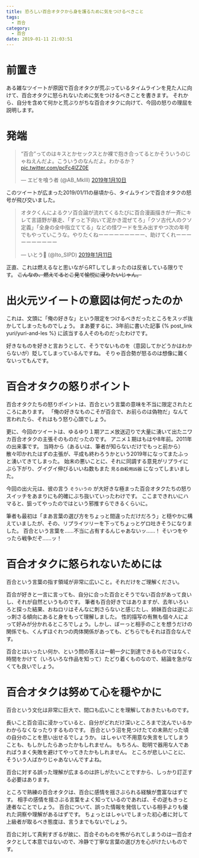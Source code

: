 ```yaml
---
title: 恐ろしい百合オタクから身を護るために気をつけるべきこと
tags:
  - 百合
category:
  - 百合
date: 2019-01-11 21:03:51
---
```



# 前置き

ある雑なツイートが原因で百合オタクが荒ぶっているタイムラインを見た人に向けて、百合オタクに怒られないために気をつけるべきことを書きます。
それから、自分を含めて何かと荒ぶりがちな百合オタクに向けて、今回の怒りの理屈を説明します。

<!-- more -->

# 発端

<blockquote class="twitter-tweet" data-lang="ja"><p lang="ja" dir="ltr">“百合”ってのはキスとかセックスとか裸で抱き合ってるとかそういうのじゃねえんだよ。こういうのなんだよ。わかるか？ <a href="https://t.co/pcFc4IZZ0E">pic.twitter.com/pcFc4IZZ0E</a></p>&mdash; エビを喰う者 (@AB_MkIII) <a href="https://twitter.com/AB_MkIII/status/1083261010700455936?ref_src=twsrc%5Etfw">2019年1月10日</a></blockquote>
<script async src="https://platform.twitter.com/widgets.js" charset="utf-8"></script>

このツイートが広まった2019/01/11の昼頃から、タイムラインで百合オタクの怒号が飛び交いました。

<blockquote class="twitter-tweet" data-lang="ja"><p lang="ja" dir="ltr">オタクくんによるクソ百合論が流れてくるたびに百合漫画描きが一斉にキレて言語野が暴走、「ずっと下向いて泥かき混ぜてろ」「クソ古代人のクソ定義」「全身の全中指立ててる」などの怪ワードを生み出すやつ次の年号でもやっていこうな。やりたくねーーーーーーーーー、助けてくれーーーーーーーーーー</p>&mdash; いとう🦋 (@Ito_SIPD) <a href="https://twitter.com/Ito_SIPD/status/1083582902766465024?ref_src=twsrc%5Etfw">2019年1月11日</a></blockquote>

正直、これは燃えるなと思いながらRTしてしまったのは反省している限りです。
~~こんなの、燃えてるとこ見て愉悦に浸りたいじゃん。~~

# 出火元ツイートの意図は何だったのか

これは、文頭に「俺の好きな」という限定をつけるべきだったところをスッポ抜かしてしまったものでしょう。
まあ要するに、3年前に書いた記事 {% post_link yuri/yuri-and-les %} に該当する人そのものだったわけです。

好きなものを好きと言おうとして、そうでないものを（意図してかどうかはわからないが）貶してしまっているんですね。
そりゃ百合勢が怒るのは想像に難くないってもんです。

# 百合オタクの怒りポイント

百合オタクたちの怒りポイントは、百合という言葉の意味を不当に限定されたところにあります。
「俺の好きなものこそが百合で、お前らのは偽物だ」なんて言われたら、それはもう怒り心頭でしょう。

更に、今回のツイートは、ゆるゆり１期アニメ放送辺りで大量に湧いて出たニワカ百合オタクの主張そのものだったのです。
アニメ１期はもはや8年前。2011年の出来事です。
当時から（あるいは、筆者が知らないだけでもっと前から）散々叩かれたはずの主張が、平成も終わろうかという2019年になってまたふっと湧いてきてしまった。
始末の悪いことに、それに同調する意見がリプライにぶら下がり、グイグイ伸びるいいね数もまた `見る自殺用凶器` になってしまいました。

今回の出火元は、彼の言う `そういうの` が大好きな極まった百合オタクたちの怒りスイッチをあまりにも的確にぶち抜いていったわけです。
ここまできれいにハマると、狙ってやったのではという邪推すらできるくらいに。

筆者も最初は「まあ言葉の選び方をちょっと間違っただけだろう」と穏やかに構えていましたが、その、リプライツリーを下ってちょっとゲロ吐きそうになりました。
百合という言葉を……不当に占有するんじゃあないッ……！ そいつをやったら戦争だぞ……ッ！

# 百合オタクに怒られないためには

百合という言葉の指す領域が非常に広いこと。それだけをご理解ください。

百合が好きと一言に言っても、自分に合った百合とそうでない百合があって良いし、それが自然というものです。
筆者も百合好きではありますが、去年いろいろと探った結果、おねロリはそんなに刺さらないと感じたし、姉妹百合は逆にぶっ刺さる傾向にあると身をもって理解しました。
性的描写の有無も個々人によって好みが分かれるところでしょう。しかし、ぼーっと相手のことを想うだけの関係でも、くんずほぐれつの肉体関係があっても、どちらでもそれは百合なんです。

百合とはいったい何か、という問の答えは一朝一夕に到達できるものではなく、時間をかけて（いろいろな作品を知って）たどり着くものなので、結論を急がなくても良いでしょう。

# 百合オタクは努めて心を穏やかに

百合という文化は非常に巨大で、間口も広いことを理解しておきたいものです。

長いこと百合沼に浸かっていると、自分がどれだけ深いところまで沈んでいるかわからなくなったりするものです。
百合という沼を見つけたての未熟だった頃の自分のことを思い出せるでしょうか。
はしゃいで不用意な失言をしてしまうことも、もしかしたらあったかもしれません。
もちろん、聡明で器用な人であればうまく失敗を避けてやってきたかもしれません。
ところが悲しいことに、そういう人ばかりじゃあないんですよね。

百合に対する誤った理解が広まるのは許しがたいことですから、しっかり訂正する必要はあります。

ところで熟練の百合オタクは、百合に感情を揺さぶられる経験が豊富なはずです。
相手の感情を揺さぶる言葉をよく知っているのであれば、その逆もきっと達者なことでしょう。
百合について、誤った情報を発信している相手よりも優れた洞察や理解があるはずです。
ちょっとはしゃいでしまった初心者に対して上級者が取るべき態度は、言うまでもないでしょう。

百合に対して真剣すぎるが故に、百合そのものを怖がられてしまうのは一百合オタクとして本意ではないので、冷静で丁寧な言葉の選び方を心がけたいものです。
